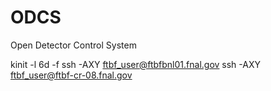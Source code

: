 # ODCS
Open Detector Control System

kinit -l 6d -f
ssh -AXY ftbf_user@ftbfbnl01.fnal.gov
ssh -AXY ftbf_user@ftbf-cr-08.fnal.gov
